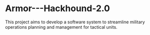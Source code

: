 # Armor---Hackhound-2.0
This project aims to develop a software system to streamline military operations planning and management for tactical units.
